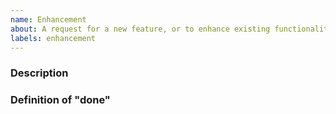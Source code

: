 ```yaml
---
name: Enhancement
about: A request for a new feature, or to enhance existing functionality
labels: enhancement
---
```


### Description

<!--

Please describe the enhancement you would like to see implemented in
tendermint-rs. Give as much context as possible.

-->

### Definition of "done"

<!--

Please describe clear and practical acceptance criteria for this issue. Anyone
in the team should be able to look at this issue and determine whether or not
the new feature/enhancement has been implemented, and therefore whether or not
this issue can be closed.

-->
